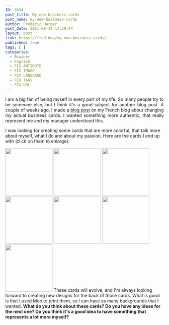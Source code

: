 ```yaml
---
ID: 3034
post_title: My new business cards
post_name: my-new-business-cards
author: Frédéric Harper
post_date: 2011-08-19 17:59:44
layout: post
link: https://fred.dev/my-new-business-cards/
published: true
tags: [ ]
categories:
  - Brainer
  - English
  - FIX ANTIDOTE
  - FIX IMAGE
  - FIX LANGUAGE
  - FIX TAGS
  - FIX URL
---
```

<p style="text-align: justify;">
  I am a big fan of being myself in every part of my life. So many people try to be someone else, but I think it's a good subject for another blog post. A couple of weeks ago, I made a <a href="https://fred.dev/cartes-daffaires-plus-authentiques/" target="_blank" rel="noopener noreferrer">blog post</a> on my French blog about changing my actual business cards. I wanted something more authentic, that really represent me and my manager understood this.
</p> I was looking for creating some cards that are more colorful, that talk more about myself, what I do and about my passion. Here are the cards I end up with (click on them to enlarge): 

<img title="Arrière WP7" src="https://fred.dev/images/2011/08/Arri&egrave;re-WP7.png" alt="" width="150" height="150" /> <img title="Arrière MWNW" src="https://fred.dev/images/2011/08/Arri&egrave;re-MWNW.png" alt="" width="150" height="150" /> <img title="Arrière HTML5" src="https://fred.dev/images/2011/08/Arri&egrave;re-HTML5.png" alt="" width="150" height="150" /> <img title="Arrière HTML5 Canada" src="https://fred.dev/images/2011/08/Arri%C3%A8re-HTML5-Canada1.png" alt="" width="150" height="150" /> <img title="Arrière Cloud" src="https://fred.dev/images/2011/08/Arri%C3%A8re-Cloud.png" alt="" width="150" height="150" /> <img title="Arrière BSOD" src="https://fred.dev/images/2011/08/Arri%C3%A8re-BSOD1.png" alt="" width="150" height="150" /> <img title="Devant" src="http://fred.dev/wp-content/uploads/2011/08/Devant1-150x150.png" alt="" width="150" height="150" /> These cards will evolve, and I'm always looking forward to creating new designs for the back of those cards. What is good is that I used Moo to print them, so I can have as many backgrounds that I wanted. **What do you think about these cards? Do you have any ideas for the next one? Do you think it's a good idea to have something that represents a lot more myself?**